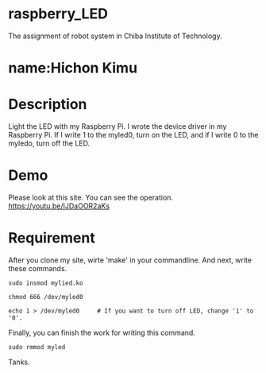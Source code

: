 # raspberry_LED
The assignment of robot system in Chiba Institute of Technology.  


name:Hichon Kimu  
====

# Description
Light the LED with my Raspberry Pi. I wrote the device driver in my Raspberry Pi.
If I write 1 to the myled0, turn on the LED, and if I write 0 to the myledo, turn off the LED.

# Demo
Please look at this site. You can see the operation.  
https://youtu.be/IJDaOOR2aKs

# Requirement
After you clone my site, wirte 'make' in your commandline.
And next, write these commands.


    sudo insmod mylied.ko

    chmod 666 /dev/myled0

    echo 1 > /dev/myled0     # If you want to turn off LED, change '1' to '0'.



Finally, you can finish the work for writing this command.

`sudo rmmod myled`


Tanks.
